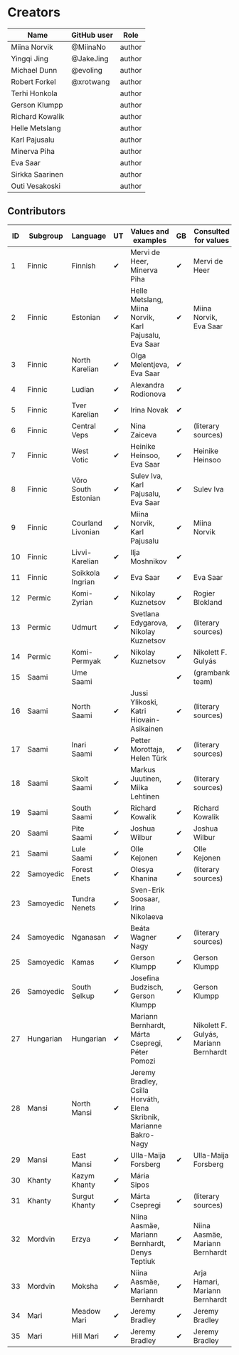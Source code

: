 # Creators

Name               | GitHub user     | Role
---                | ---             | ---
Miina Norvik | @MiinaNo | author
Yingqi Jing | @JakeJing | author
Michael Dunn | @evoling | author
Robert Forkel | @xrotwang | author
Terhi Honkola | | author
Gerson Klumpp | | author
Richard Kowalik | | author 
Helle Metslang | | author
Karl Pajusalu | | author
Minerva Piha | | author
Eva Saar | | author
Sirkka Saarinen | | author
Outi Vesakoski |  | author


## Contributors

ID|Subgroup|Language|UT|Values and examples|GB|Consulted for values|Examples
---|---|---|---|---|---|---|---
1|Finnic|Finnish|✔|Mervi de Heer, Minerva Piha|✔|Mervi de Heer|Maria Merilo
2|Finnic|Estonian|✔|Helle Metslang, Miina Norvik, Karl Pajusalu, Eva Saar|✔|Miina Norvik, Eva Saar|Maria Merilo
3|Finnic|North Karelian|✔|Olga Melentjeva, Eva Saar|✔||
4|Finnic|Ludian|✔|Alexandra Rodionova|✔||
5|Finnic|Tver Karelian|✔|Irina Novak|✔||
6|Finnic|Central Veps|✔|Nina Zaiceva|✔|(literary sources)|Janek Vaab|
7|Finnic|West Votic|✔|Heinike Heinsoo, Eva Saar|✔|Heinike Heinsoo|Georg Timoštšenko
8|Finnic|Võro South Estonian|✔|Sulev Iva, Karl Pajusalu, Eva Saar|✔|Sulev Iva|Janek Vaab
9|Finnic|Courland Livonian|✔|Miina Norvik, Karl Pajusalu|✔|Miina Norvik|Marili Tomingas
10|Finnic|Livvi-Karelian|✔|Ilja Moshnikov|✔||
11|Finnic|Soikkola Ingrian|✔|Eva Saar|✔|Eva Saar|
12|Permic|Komi-Zyrian|✔|Nikolay Kuznetsov|✔|Rogier Blokland|Przemysław Podleśny
13|Permic|Udmurt|✔|Svetlana Edygarova, Nikolay Kuznetsov|✔|(literary sources)|Denys Teptiuk
14|Permic|Komi-Permyak|✔|Nikolay Kuznetsov|✔|Nikolett F. Gulyás|Nikolay Kuznetsov
15|Saami|Ume Saami|||✔|(grambank team)
16|Saami|North Saami|✔|Jussi Ylikoski, Katri Hiovain-Asikainen|✔|(literary sources)|Merit Niinemägi
17|Saami|Inari Saami|✔|Petter Morottaja, Helen Türk|✔|(literary sources)|Merit Niinemägi
18|Saami|Skolt Saami|✔|Markus Juutinen, Miika Lehtinen|✔|(literary sources)|
19|Saami|South Saami|✔|Richard Kowalik|✔|Richard Kowalik|
20|Saami|Pite Saami|✔|Joshua Wilbur|✔|Joshua Wilbur|Mihkel Rünkla
21|Saami|Lule Saami|✔|Olle Kejonen|✔|Olle Kejonen|
22|Samoyedic|Forest Enets|✔|Olesya Khanina|✔|(literary sources)|
23|Samoyedic|Tundra Nenets|✔|Sven-Erik Soosaar, Irina Nikolaeva|||
24|Samoyedic|Nganasan|✔|Beáta Wagner Nagy|✔|(literary sources)|
25|Samoyedic|Kamas|✔|Gerson Klumpp|✔|Gerson Klumpp|Marili Tomingas
26|Samoyedic|South Selkup|✔|Josefina Budzisch, Gerson Klumpp|✔|Gerson Klumpp|
27|Hungarian|Hungarian|✔|Mariann Bernhardt, Márta Csepregi, Péter Pomozi|✔|Nikolett F. Gulyás, Mariann Bernhardt|Mihkel Rünkla
28|Mansi|North Mansi|✔|Jeremy Bradley, Csilla Horváth, Elena Skribnik, Marianne Bakro-Nagy|||
29|Mansi|East Mansi|✔|Ulla-Maija Forsberg|✔|Ulla-Maija Forsberg|
30|Khanty|Kazym Khanty|✔|Mária Sipos|||
31|Khanty|Surgut Khanty|✔|Márta Csepregi|✔|(literary sources)|
32|Mordvin|Erzya|✔|Niina Aasmäe, Mariann Bernhardt, Denys Teptiuk|✔|Niina Aasmäe, Mariann Bernhardt|Rodolfo Basile
33|Mordvin|Moksha|✔|Niina Aasmäe,  Mariann Bernhardt|✔|Arja Hamari, Mariann Bernhardt|Denys Teptiuk
34|Mari|Meadow Mari|✔|Jeremy Bradley|✔|Jeremy Bradley|Przemysław Podleśny
35|Mari|Hill Mari|✔|Jeremy Bradley|✔|Jeremy Bradley|

